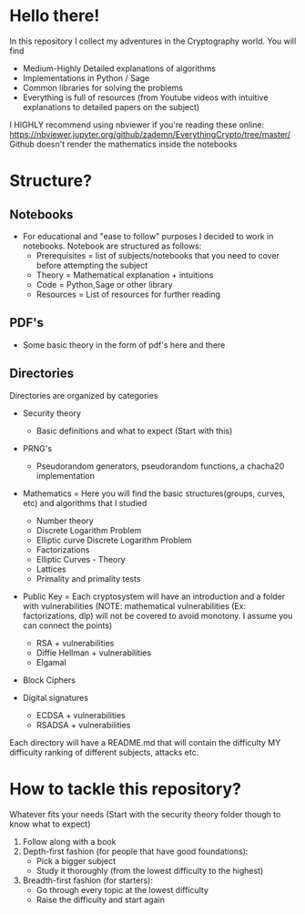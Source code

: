 # Hello there!

In this repository I collect my adventures in the Cryptography world.
You will find
- Medium-Highly Detailed explanations of algorithms
- Implementations in Python / Sage
- Common libraries for solving the problems
- Everything is full of resources (from Youtube videos with intuitive explanations to detailed papers on the subject)

I HIGHLY recommend using nbviewer if you're reading these online: https://nbviewer.jupyter.org/github/zademn/EverythingCrypto/tree/master/  
Github doesn't render the mathematics inside the notebooks

# Structure?

## Notebooks
- For educational and "ease to follow" purposes I decided to work in notebooks. Notebook are structured as follows:
    - Prerequisites = list of subjects/notebooks that you need to cover before attempting the subject
    - Theory = Mathematical explanation + intuitions
    - Code = Python,Sage or other library
    - Resources = List of resources for further reading
 ## PDF's
- Some basic theory in the form of pdf's here and there
    
## Directories

Directories are organized by categories
- Security theory 
    - Basic definitions and what to expect (Start with this)
- PRNG's
    - Pseudorandom generators, pseudorandom functions, a chacha20 implementation
    
- Mathematics = Here you will find the basic structures(groups, curves, etc) and algorithms that I studied
    - Number theory
    - Discrete Logarithm Problem 
    - Elliptic curve Discrete Logarithm Problem 
    - Factorizations 
    - Elliptic Curves - Theory
    - Lattices
    - Primality and primality tests
- Public Key = Each cryptosystem will have an introduction and a folder with vulnerabilities (NOTE: mathematical vulnerabilities (Ex: factorizations, dlp) will not be covered to avoid monotony. I assume you can connect the points) 
    - RSA + vulnerabilities
    - Diffie Hellman + vulnerabilities
    - Elgamal
- Block Ciphers
- Digital signatures
    - ECDSA + vulnerabilities
    - RSADSA + vulnerabilities

Each directory will have a README.md that will contain the difficulty MY difficulty ranking of different subjects, attacks etc.

# How to tackle this repository?
Whatever fits your needs (Start with the security theory folder though to know what to expect)
1. Follow along with a book
2. Depth-first fashion (for people that have good foundations):
    - Pick a bigger subject
    - Study it thoroughly (from the lowest difficulty to the highest)
3. Breadth-first fashion (for starters):
    - Go through every topic at the lowest difficulty
    - Raise the difficulty and start again
    
